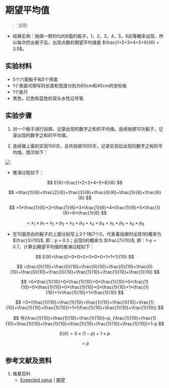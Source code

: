 # 期望平均值

> 注明:
>  

- 经典实例：抛掷一颗均匀的6面的骰子，1，2，3，4，5，6应等概率出现，所以每次扔出骰子后，出现点数的期望平均值是 $\frac{1+2+3+4+5+6}{6} = 3.5$。

## 实验材料

- 5个六面骰子和5个筛盅
- 1个表面可擦写的长度和宽度分别为60cm和45cm的坐标板
- 1个直尺
- 黑色，红色和蓝色的双头水性记号笔

## 实验步骤

1. 对一个骰子进行投掷，记录出现的数字之和的平均值。连续抛掷10次骰子，记录出现的数字之和的平均值。

2. 连续做上面的实验100次，总共投掷1000次，记录实验后出现的数字之和的平均值。图示如下：

![](/images/概率/随机变量及其分布/期望平均值/1a.jpg)

- 推演过程如下：

$$ E(X)=\frac{1+2+3+4+5+6}{6} $$ 

$$ 	=\frac{1}{6}+\frac{2}{6}+\frac{3}{6}+\frac{4}{6}+\frac{5}{6}+\frac{6}{6} $$ 

$$ 	=1×\frac{1}{6}+2×\frac{1}{6}+3×\frac{1}{6}+4×\frac{1}{6}+5×\frac{1}{6}+6×\frac{1}{6} $$ 

$$ 	= x_1×p_1+x_2×p_2+x_3×p_3+x_4×p_4+x_5×p_5+x_6×p_6 $$ 

- 在10面空白的骰子的上面分别写上3个1和7个0，代表着投掷时出现1的概率为 $\frac{3}{10}$, 即：p = 0.3；出现0的概率为 $\frac{7}{10}$, 即：1-p = 0.7。计算出期望平均值的推演过程如下：

$$ E(X)=\frac{0+0+0+0+0+0+0+1+1+1}{10} $$ 

$$ 	=\frac{0}{10}+\frac{0}{10}+\frac{0}{10}+\frac{0}{10}+\frac{0}{10}+\frac{0}{10}+\frac{0}{10}+\frac{1}{10}+\frac{1}{10}+\frac{1}{10} $$ 

$$ 	=0×\frac{1}{10}+0×\frac{1}{10}+0×\frac{1}{10}+0×\frac{1}{10}+0×\frac{1}{10}+0×\frac{1}{10}+0×\frac{1}{10}+1×\frac{1}{10}+1×\frac{1}{10}+1×\frac{1}{10} $$ 

$$ 	=0×(\frac{1}{10}+\frac{1}{10}+\frac{1}{10}+\frac{1}{10}+\frac{1}{10}+\frac{1}{10}+\frac{1}{10})+1×(\frac{1}{10}+\frac{1}{10}+\frac{1}{10}) $$ 

$$ 令(\frac{1}{10}+\frac{1}{10}+\frac{1}{10})=p, (\frac{1}{10}+\frac{1}{10}+\frac{1}{10}+\frac{1}{10}+\frac{1}{10}+\frac{1}{10}+\frac{1}{10})=1-p $$ 

$$ E(X)=0×(1-p)+1×p $$ 

$$ 	=p $$


## 参考文献及资料

1. 维基百科
	- [Expected value](https://en.wikipedia.org/wiki/Expected_value) | [期望](https://en.wikipedia.org/wiki/期望) 